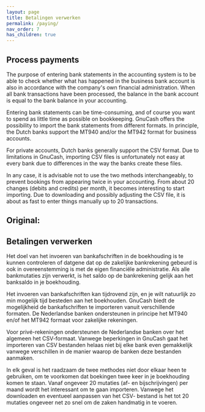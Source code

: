 ```yaml
---
layout: page
title: Betalingen verwerken
permalink: /paying/
nav_order: 7
has_children: true
---
```


## Process payments

The purpose of entering bank statements in the accounting system is to be able to check 
whether what has happened in the business bank account is also in accordance with the 
company's own financial administration. When all bank transactions have been processed,
the balance in the bank account is equal to the bank balance in your accounting.

Entering bank statements can be time-consuming, and of course you want to spend 
as little time as possible on bookkeeping. GnuCash offers the possibility to import 
the bank statements from different formats. In principle, the Dutch banks support 
the MT940 and/or the MT942 format for business accounts.

For private accounts, Dutch banks generally support the CSV format. Due to limitations 
in GnuCash, importing CSV files is unfortunately not easy at every bank due to 
differences in the way the banks create these files.

In any case, it is advisable not to use the two methods interchangeably, to prevent
bookings from appearing twice in your accounting. From about 20 changes (debits and credits)
per month, it becomes interesting to start importing. Due to downloading and possibly
adjusting the CSV file, it is about as fast to enter things manually up to 20 transactions.

## Original:
## Betalingen verwerken

Het doel van het invoeren van bankafschriften in de boekhouding is te kunnen
controleren of datgene dat op de zakelijke bankrekening gebeurd is ook in overeenstemming
is met de eigen financiële administratie. Als alle bankmutaties zijn verwerkt,
is het saldo op de bankrekening gelijk aan het banksaldo in je boekhouding.

Het invoeren van bankafschriften kan tijdrovend zijn, en je wilt natuurlijk zo
min mogelijk tijd besteden aan het boekhouden. GnuCash
biedt de mogelijkheid de bankafschriften te importeren vanuit verschillende
formaten. De Nederlandse banken ondersteunen in principe het MT940 en/of het MT942
formaat voor zakelijke rekeningen.

Voor privé-rekeningen ondersteunen de Nederlandse banken over het algemeen het CSV-formaat.
Vanwege beperkingen in GnuCash gaat het importeren van CSV bestanden helaas niet bij elke bank even
gemakkelijk vanwege verschillen in de manier waarop de banken deze bestanden aanmaken.

In elk geval is het raadzaam de twee methodes niet door elkaar heen te gebruiken, om
te voorkomen dat boekingen twee keer in je boekhouding komen te staan.
Vanaf ongeveer 20 mutaties (af- en bijschrijvingen) per maand wordt het interessant
om te gaan importeren. Vanwege het downloaden en eventueel aanpassen van het CSV-
bestand is het tot 20 mutaties ongeveer net zo snel om de zaken handmatig in te voeren.
